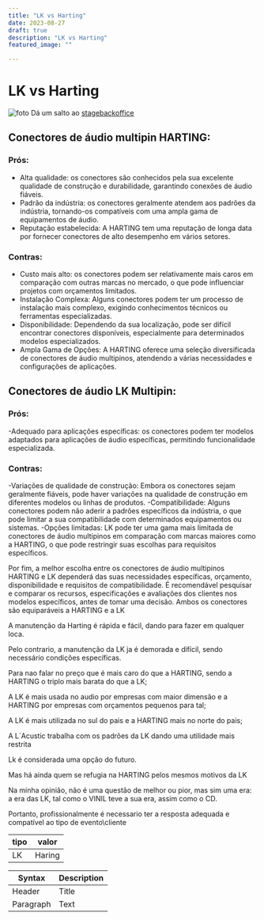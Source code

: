 ```yaml
---
title: "LK vs Harting"
date: 2023-08-27
draft: true
description: "LK vs Harting"
featured_image: ""

---
```




# LK vs Harting
![foto](stagebackoffice.jpeg)
Dá um salto ao [stagebackoffice](https://stagebackoffice.pt)
## Conectores de áudio multipin HARTING:

### Prós:
- Alta qualidade: os conectores são conhecidos pela sua excelente qualidade de construção e durabilidade, garantindo conexões de áudio fiáveis.
- Padrão da indústria: os conectores geralmente atendem aos padrões da indústria, tornando-os compatíveis com uma ampla gama de equipamentos de áudio.
- Reputação estabelecida: A HARTING tem uma reputação de longa data por fornecer conectores de alto desempenho em vários setores.

### Contras:
- Custo mais alto: os conectores podem ser relativamente mais caros em comparação com outras marcas no mercado, o que pode influenciar projetos com orçamentos limitados.
- Instalação Complexa: Alguns conectores podem ter um processo de instalação mais complexo, exigindo conhecimentos técnicos ou ferramentas especializadas.
- Disponibilidade: Dependendo da sua localização, pode ser difícil encontrar conectores disponíveis, especialmente para determinados modelos especializados.
- Ampla Gama de Opções: A HARTING oferece uma seleção diversificada de conectores de áudio multipinos, atendendo a várias necessidades e configurações de aplicações.

## Conectores de áudio LK Multipin:

### Prós:
-Adequado para aplicações específicas: os conectores podem ter modelos adaptados para aplicações de áudio específicas, permitindo funcionalidade especializada.

### Contras:
-Variações de qualidade de construção: Embora os conectores sejam geralmente fiáveis, pode haver variações na qualidade de construção em diferentes modelos ou linhas de produtos.
-Compatibilidade: Alguns conectores podem não aderir a padrões específicos da indústria, o que pode limitar a sua compatibilidade com determinados equipamentos ou sistemas.
-Opções limitadas: LK pode ter uma gama mais limitada de conectores de áudio multipinos em comparação com marcas maiores como a HARTING, o que pode restringir suas escolhas para requisitos específicos.

Por fim, a melhor escolha entre os conectores de áudio multipinos HARTING e LK dependerá das suas necessidades específicas, orçamento, disponibilidade e requisitos de compatibilidade. É recomendável pesquisar e comparar os recursos, especificações e avaliações dos clientes nos modelos específicos, antes de tomar uma decisão.
Ambos os conectores são equiparáveis a HARTING e a LK 

A manutenção da Harting é rápida e fácil, dando para fazer em qualquer loca.

Pelo contrario, a manutenção da LK ja é demorada e difícil, sendo necessário condições específicas.

Para nao falar no preço que é mais caro do que a HARTING, sendo a HARTING o triplo mais barata do que a LK;

A LK é mais usada no audio por empresas com maior dimensão e a HARTING por empresas com orçamentos pequenos para tal;

A LK é mais utilizada no sul do pais e a HARTING mais no norte do pais;

A L´Acustic trabalha com os padrões da LK dando uma utilidade mais restrita

Lk é considerada uma opção do futuro.

Mas há ainda quem se refugia na HARTING pelos mesmos motivos da LK

Na minha opinião, não é uma questão de melhor ou pior, mas sim uma era: a era das LK, tal como o VINIL teve a sua era, assim como o CD.

Portanto, profissionalmente é necessario ter a resposta adequada e compatível ao tipo de evento\cliente


| tipo | valor |
|-------|-------|
| LK | Haring |


 Syntax | Description |
| ----------- | ----------- |
| Header | Title |
| Paragraph | Text |